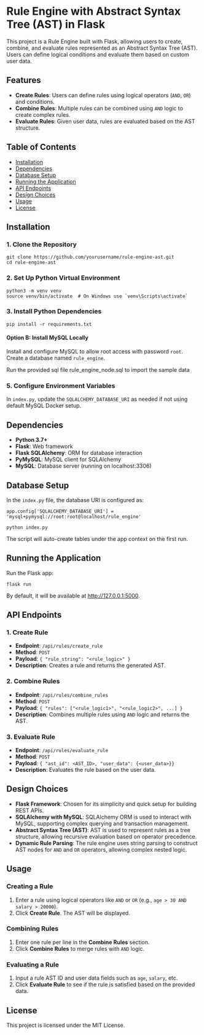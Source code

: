 <!DOCTYPE html>
<html lang="en">
<head>
    <meta charset="UTF-8">
    <meta name="viewport" content="width=device-width, initial-scale=1.0">
</head>
<body>

<h1>Rule Engine with Abstract Syntax Tree (AST) in Flask</h1>

<p>This project is a Rule Engine built with Flask, allowing users to create, combine, and evaluate rules represented as an Abstract Syntax Tree (AST). Users can define logical conditions and evaluate them based on custom user data.</p>

<h2>Features</h2>
<ul>
    <li><strong>Create Rules</strong>: Users can define rules using logical operators (<code>AND</code>, <code>OR</code>) and conditions.</li>
    <li><strong>Combine Rules</strong>: Multiple rules can be combined using <code>AND</code> logic to create complex rules.</li>
    <li><strong>Evaluate Rules</strong>: Given user data, rules are evaluated based on the AST structure.</li>
</ul>

<h2>Table of Contents</h2>
<ul>
    <li><a href="#installation">Installation</a></li>
    <li><a href="#dependencies">Dependencies</a></li>
    <li><a href="#database-setup">Database Setup</a></li>
    <li><a href="#running-the-application">Running the Application</a></li>
    <li><a href="#api-endpoints">API Endpoints</a></li>
    <li><a href="#design-choices">Design Choices</a></li>
    <li><a href="#usage">Usage</a></li>
    <li><a href="#license">License</a></li>
</ul>

<h2 id="installation">Installation</h2>

<h3>1. Clone the Repository</h3>
<pre><code>git clone https://github.com/yourusername/rule-engine-ast.git
cd rule-engine-ast
</code></pre>

<h3>2. Set Up Python Virtual Environment</h3>
<pre><code>python3 -m venv venv
source venv/bin/activate  # On Windows use `venv\Scripts\activate`
</code></pre>

<h3>3. Install Python Dependencies</h3>
<pre><code>pip install -r requirements.txt
</code></pre>


</code></pre>

<h4>Option B: Install MySQL Locally</h4>
<p>Install and configure MySQL to allow root access with password <code>root</code>. Create a database named <code>rule_engine</code>.</p>
<p>Run the provided sql file rule_engine_node.sql to import the sample data</p>

<h3>5. Configure Environment Variables</h3>
<p>In <code>index.py</code>, update the <code>SQLALCHEMY_DATABASE_URI</code> as needed if not using default MySQL Docker setup.</p>

<h2 id="dependencies">Dependencies</h2>
<ul>
    <li><strong>Python 3.7+</strong></li>
    <li><strong>Flask</strong>: Web framework</li>
    <li><strong>Flask SQLAlchemy</strong>: ORM for database interaction</li>
    <li><strong>PyMySQL</strong>: MySQL client for SQLAlchemy</li>
    <li><strong>MySQL</strong>: Database server (running on localhost:3306)</li>
</ul>

<h2 id="database-setup">Database Setup</h2>
<p>In the <code>index.py</code> file, the database URI is configured as:</p>
<pre><code>app.config['SQLALCHEMY_DATABASE_URI'] = 'mysql+pymysql://root:root@localhost/rule_engine'
</code></pre>

<pre><code>python index.py
</code></pre>
<p>The script will auto-create tables under the app context on the first run.</p>

<h2 id="running-the-application">Running the Application</h2>
<p>Run the Flask app:</p>
<pre><code>flask run
</code></pre>
<p>By default, it will be available at <a href="http://127.0.0.1:5000">http://127.0.0.1:5000</a>.</p>

<h2 id="api-endpoints">API Endpoints</h2>

<h3>1. Create Rule</h3>
<ul>
    <li><strong>Endpoint</strong>: <code>/api/rules/create_rule</code></li>
    <li><strong>Method</strong>: <code>POST</code></li>
    <li><strong>Payload</strong>: <code>{ "rule_string": "&lt;rule_logic&gt;" }</code></li>
    <li><strong>Description</strong>: Creates a rule and returns the generated AST.</li>
</ul>

<h3>2. Combine Rules</h3>
<ul>
    <li><strong>Endpoint</strong>: <code>/api/rules/combine_rules</code></li>
    <li><strong>Method</strong>: <code>POST</code></li>
    <li><strong>Payload</strong>: <code>{ "rules": ["&lt;rule_logic1&gt;", "&lt;rule_logic2&gt;", ...] }</code></li>
    <li><strong>Description</strong>: Combines multiple rules using <code>AND</code> logic and returns the AST.</li>
</ul>

<h3>3. Evaluate Rule</h3>
<ul>
    <li><strong>Endpoint</strong>: <code>/api/rules/evaluate_rule</code></li>
    <li><strong>Method</strong>: <code>POST</code></li>
    <li><strong>Payload</strong>: <code>{ "ast_id": &lt;AST_ID&gt;, "user_data": {&lt;user_data&gt;}}</code></li>
    <li><strong>Description</strong>: Evaluates the rule based on the user data.</li>
</ul>

<h2 id="design-choices">Design Choices</h2>
<ul>
    <li><strong>Flask Framework</strong>: Chosen for its simplicity and quick setup for building REST APIs.</li>
    <li><strong>SQLAlchemy with MySQL</strong>: SQLAlchemy ORM is used to interact with MySQL, supporting complex querying and transaction management.</li>
    <li><strong>Abstract Syntax Tree (AST)</strong>: AST is used to represent rules as a tree structure, allowing recursive evaluation based on operator precedence.</li>
    <li><strong>Dynamic Rule Parsing</strong>: The rule engine uses string parsing to construct AST nodes for <code>AND</code> and <code>OR</code> operators, allowing complex nested logic.</li>
</ul>

<h2 id="usage">Usage</h2>

<h3>Creating a Rule</h3>
<ol>
    <li>Enter a rule using logical operators like <code>AND</code> or <code>OR</code> (e.g., <code>age &gt; 30 AND salary &gt; 20000</code>).</li>
    <li>Click <strong>Create Rule</strong>. The AST will be displayed.</li>
</ol>

<h3>Combining Rules</h3>
<ol>
    <li>Enter one rule per line in the <strong>Combine Rules</strong> section.</li>
    <li>Click <strong>Combine Rules</strong> to merge rules with <code>AND</code> logic.</li>
</ol>

<h3>Evaluating a Rule</h3>
<ol>
    <li>Input a rule AST ID and user data fields such as <code>age</code>, <code>salary</code>, etc.</li>
    <li>Click <strong>Evaluate Rule</strong> to see if the rule is satisfied based on the provided data.</li>
</ol>

<h2 id="license">License</h2>
<p>This project is licensed under the MIT License.</p>

</body>
</html>
